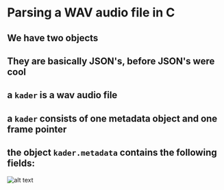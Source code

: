 # Parsing a WAV audio file in C

## We have two objects
## They are basically JSON's, before JSON's were cool

## a ```kader``` is a wav audio file
## a ```kader``` consists of one metadata object and one frame pointer

## the object ```kader.metadata``` contains the following fields:

![alt text](https://github.com/pablopenrose/tree/master/kader.wav/stack.gif?raw=true")
